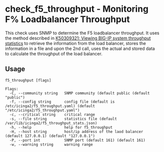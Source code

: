 # check_f5_throughput - Monitoring F% Loadbalancer Throughput

This check uses SNMP to determine the F5 loadbalancer throughput. It uses the
method described in [K50309321: Viewing BIG-IP system throughput statistics](https://support.f5.com/csp/article/K50309321) to retrieve the
information from the load balancer, stores the information in a file and upon the 2nd call, uses the actual and stored data to calculate
the throughput of the load balancer.

## Usage
```
f5_throughput [flags]

Flags:
  -C, --community string   SNMP community (default public (default "public")
  -f, --config string      config file (default is /etc/icinga2/f5_throughput.yaml) (default "/etc/icinga2/f5_throughput.yaml")
  -c, --critical string    critical range
  -s, --file string        statistics file (default /var/lib/icinga2/f5_throughput_stats.json)
  -h, --help               help for f5_throughput
  -H, --host string        host/ip address of the laod balancer (default 127.0.0.1) (default "127.0.0.1")
  -P, --port int           SNMP port (default 161) (default 161)
  -w, --warning string     warning range
```
